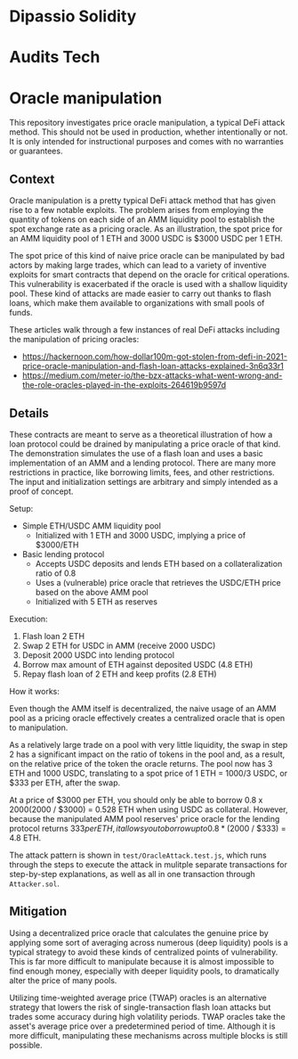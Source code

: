 # Dipassio Solidity 
# Audits Tech


# Oracle manipulation

This repository investigates price oracle manipulation, a typical DeFi attack method. This should not be used in production, whether intentionally or not. It is only intended for instructional purposes and comes with no warranties or guarantees.

## Context

Oracle manipulation is a pretty typical DeFi attack method that has given rise to a few notable exploits. The problem arises from employing the quantity of tokens on each side of an AMM liquidity pool to establish the spot exchange rate as a pricing oracle. As an illustration, the spot price for an AMM liquidity pool of 1 ETH and 3000 USDC is $3000 USDC per 1 ETH.

The spot price of this kind of naive price oracle can be manipulated by bad actors by making large trades, which can lead to a variety of inventive exploits for smart contracts that depend on the oracle for critical operations. This vulnerability is exacerbated if the oracle is used with a shallow liquidity pool. These kind of attacks are made easier to carry out thanks to flash loans, which make them available to organizations with small pools of funds.

These articles walk through a few instances of real DeFi attacks including the manipulation of pricing oracles:

- https://hackernoon.com/how-dollar100m-got-stolen-from-defi-in-2021-price-oracle-manipulation-and-flash-loan-attacks-explained-3n6q33r1
- https://medium.com/meter-io/the-bzx-attacks-what-went-wrong-and-the-role-oracles-played-in-the-exploits-264619b9597d

## Details

These contracts are meant to serve as a theoretical illustration of how a loan protocol could be drained by manipulating a price oracle of that kind. The demonstration simulates the use of a flash loan and uses a basic implementation of an AMM and a lending protocol. There are many more restrictions in practice, like borrowing limits, fees, and other restrictions. The input and initialization settings are arbitrary and simply intended as a proof of concept.

Setup:

- Simple ETH/USDC AMM liquidity pool
  - Initialized with 1 ETH and 3000 USDC, implying a price of $3000/ETH
- Basic lending protocol
  - Accepts USDC deposits and lends ETH based on a collateralization ratio of 0.8
  - Uses a (vulnerable) price oracle that retrieves the USDC/ETH price based on the above AMM pool
  - Initialized with 5 ETH as reserves

Execution:

1. Flash loan 2 ETH
2. Swap 2 ETH for USDC in AMM (receive 2000 USDC)
3. Deposit 2000 USDC into lending protocol
4. Borrow max amount of ETH against deposited USDC (4.8 ETH)
5. Repay flash loan of 2 ETH and keep profits (2.8 ETH)

How it works:

Even though the AMM itself is decentralized, the naive usage of an AMM pool as a pricing oracle effectively creates a centralized oracle that is open to manipulation.

As a relatively large trade on a pool with very little liquidity, the swap in step 2 has a significant impact on the ratio of tokens in the pool and, as a result, on the relative price of the token the oracle returns. The pool now has 3 ETH and 1000 USDC, translating to a spot price of 1 ETH = 1000/3 USDC, or $333 per ETH, after the swap.

At a price of $3000 per ETH, you should only be able to borrow 0.8 x $2000 ($2000 / $3000) = 0.528 ETH when using USDC as collateral. However, because the manipulated AMM pool reserves' price oracle for the lending protocol returns $333 per ETH, it allows you to borrow up to 0.8 * ($2000 / $333) = 4.8 ETH.

The attack pattern is shown in `test/OracleAttack.test.js`, which runs through the steps to execute the attack in mulitple separate transactions for step-by-step explanations, as well as all in one transaction through `Attacker.sol`. 

## Mitigation

Using a decentralized price oracle that calculates the genuine price by applying some sort of averaging across numerous (deep liquidity) pools is a typical strategy to avoid these kinds of centralized points of vulnerability. This is far more difficult to manipulate because it is almost impossible to find enough money, especially with deeper liquidity pools, to dramatically alter the price of many pools.

Utilizing time-weighted average price (TWAP) oracles is an alternative strategy that lowers the risk of single-transaction flash loan attacks but trades some accuracy during high volatility periods. TWAP oracles take the asset's average price over a predetermined period of time. Although it is more difficult, manipulating these mechanisms across multiple blocks is still possible.
